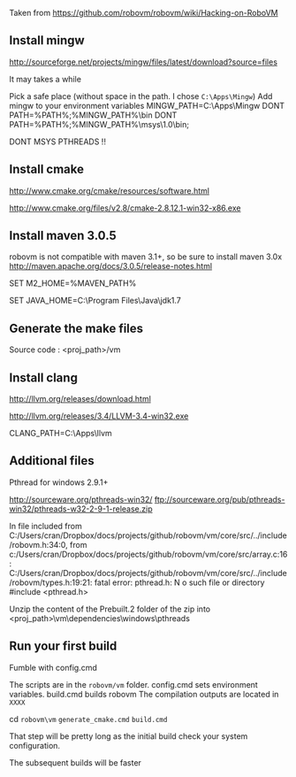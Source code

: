 Taken from https://github.com/robovm/robovm/wiki/Hacking-on-RoboVM


## Install mingw

http://sourceforge.net/projects/mingw/files/latest/download?source=files

It may takes a while

Pick a safe place (without space in the path. I chose `C:\Apps\Mingw`)
Add mingw to your environment variables 
MINGW_PATH=C:\Apps\Mingw
DONT PATH=%PATH%;%MINGW_PATH%\bin
DONT PATH=%PATH%;%MINGW_PATH%\msys\1.0\bin;

DONT MSYS
PTHREADS !!
## Install cmake 

http://www.cmake.org/cmake/resources/software.html

http://www.cmake.org/files/v2.8/cmake-2.8.12.1-win32-x86.exe

## Install maven 3.0.5
robovm is not compatible with maven 3.1+, so be sure to install maven 3.0x
http://maven.apache.org/docs/3.0.5/release-notes.html

SET M2_HOME=%MAVEN_PATH%

SET JAVA_HOME=C:\Program Files\Java\jdk1.7

## Generate the make files 

Source code : <proj_path>/vm


## Install clang 

http://llvm.org/releases/download.html

http://llvm.org/releases/3.4/LLVM-3.4-win32.exe

CLANG_PATH=C:\Apps\llvm

## Additional files

Pthread for windows 2.9.1+

http://sourceware.org/pthreads-win32/
ftp://sourceware.org/pub/pthreads-win32/pthreads-w32-2-9-1-release.zip

In file included from C:/Users/cran/Dropbox/docs/projects/github/robovm/vm/core/src/../include/robovm.h:34:0,
                 from c:/Users/cran/Dropbox/docs/projects/github/robovm/vm/core/src/array.c:16:
C:/Users/cran/Dropbox/docs/projects/github/robovm/vm/core/src/../include/robovm/types.h:19:21: fatal error: pthread.h: N
o such file or directory
 #include <pthread.h>

 Unzip the content of the Prebuilt.2 folder of the zip into <proj_path>\vm\dependencies\windows\pthreads



## Run your first build

Fumble with config.cmd

The scripts are in the `robovm/vm` folder.
config.cmd sets environment variables.
build.cmd builds robovm
The compilation outputs are located in `XXXX`

cd `robovm\vm`
`generate_cmake.cmd`
`build.cmd`

That step will be pretty long as the initial build check your system configuration.

The subsequent builds will be faster